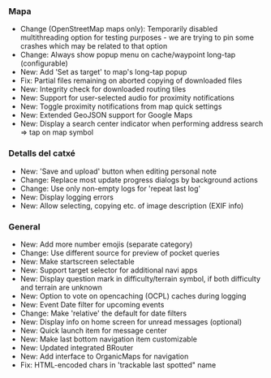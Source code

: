 ### Mapa
- Change (OpenStreetMap maps only): Temporarily disabled multithreading option for testing purposes - we are trying to pin some crashes which may be related to that option
- Change: Always show popup menu on cache/waypoint long-tap (configurable)
- New: Add 'Set as target' to map's long-tap popup
- Fix: Partial files remaining on aborted copying of downloaded files
- New: Integrity check for downloaded routing tiles
- New: Support for user-selected audio for proximity notifications
- New: Toggle proximity notifications from map quick settings
- New: Extended GeoJSON support for Google Maps
- New: Display a search center indicator when performing address search => tap on map symbol

### Detalls del catxé
- New: 'Save and upload' button when editing personal note
- Change: Replace most update progress dialogs by background actions
- Change: Use only non-empty logs for 'repeat last log'
- New: Display logging errors
- New: Allow selecting, copying etc. of image description (EXIF info)

### General
- New: Add more number emojis (separate category)
- Change: Use different source for preview of pocket queries
- New: Make startscreen selectable
- New: Support target selector for additional navi apps
- New: Display question mark in difficulty/terrain symbol, if both difficulty and terrain are unknown
- New: Option to vote on opencaching (OCPL) caches during logging
- New: Event Date filter for upcoming events
- Change: Make 'relative' the default for date filters
- New: Display info on home screen for unread messages (optional)
- New: Quick launch item for message center
- New: Make last bottom navigation item customizable
- New: Updated integrated BRouter
- New: Add interface to OrganicMaps for navigation
- Fix: HTML-encoded chars in 'trackable last spotted" name
